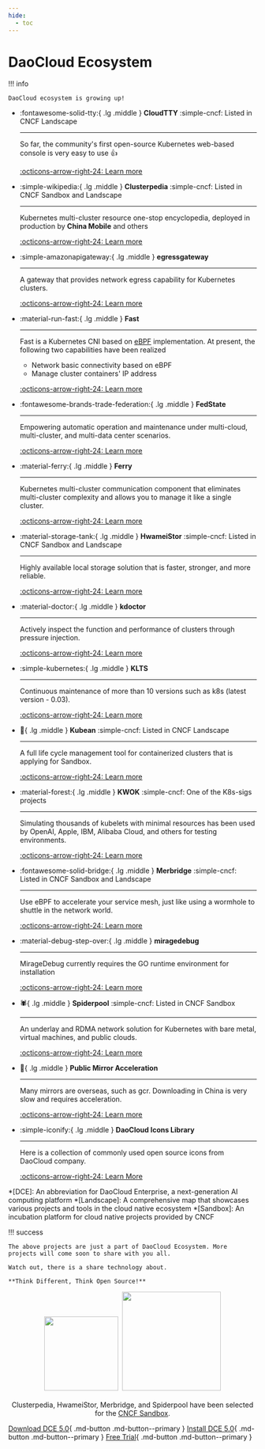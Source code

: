 ```yaml
---
hide:
  - toc
---
```


# DaoCloud Ecosystem

!!! info

    DaoCloud ecosystem is growing up!

<div class="grid cards" markdown>

-   :fontawesome-solid-tty:{ .lg .middle } __CloudTTY__ :simple-cncf: Listed in CNCF Landscape

    ---

    So far, the community's first open-source Kubernetes web-based console is very easy to use 👍

    [:octicons-arrow-right-24: Learn more](./cloudtty.md)

-   :simple-wikipedia:{ .lg .middle } __Clusterpedia__ :simple-cncf: Listed in CNCF Sandbox and Landscape

    ---

    Kubernetes multi-cluster resource one-stop encyclopedia, deployed in production by **China Mobile** and others

    [:octicons-arrow-right-24: Learn more](./clusterpedia.md)

</div>

<div class="grid cards" markdown>

-   :simple-amazonapigateway:{ .lg .middle } __egressgateway__

    ---

    A gateway that provides network egress capability for Kubernetes clusters.

    [:octicons-arrow-right-24: Learn more](./egress-gw.md)

-   :material-run-fast:{ .lg .middle } __Fast__

    ---

    Fast is a Kubernetes CNI based on [eBPF](https://ebpf.io) implementation. At present, the following two capabilities have been realized

    - Network basic connectivity based on eBPF
    - Manage cluster containers' IP address

    [:octicons-arrow-right-24: Learn more](./fast.md)

</div>

<div class="grid cards" markdown>

-   :fontawesome-brands-trade-federation:{ .lg .middle } __FedState__

    ---

    Empowering automatic operation and maintenance under multi-cloud, multi-cluster, and multi-data center scenarios.

    [:octicons-arrow-right-24: Learn more](./fedstate.md)

-   :material-ferry:{ .lg .middle } __Ferry__

    ---

    Kubernetes multi-cluster communication component that eliminates multi-cluster complexity and allows you to manage it like a single cluster.

    [:octicons-arrow-right-24: Learn more](./ferry.md)

</div>

<div class="grid cards" markdown>

-   :material-storage-tank:{ .lg .middle } __HwameiStor__ :simple-cncf: Listed in CNCF Sandbox and Landscape

    ---

    Highly available local storage solution that is faster, stronger, and more reliable.

    [:octicons-arrow-right-24: Learn more](./hwameistor.md)

-   :material-doctor:{ .lg .middle } __kdoctor__

    ---

    Actively inspect the function and performance of clusters through pressure injection.

    [:octicons-arrow-right-24: Learn more](./kdoctor.md)

</div>

<div class="grid cards" markdown>

-   :simple-kubernetes:{ .lg .middle } __KLTS__

    ---

    Continuous maintenance of more than 10 versions such as k8s (latest version - 0.03).

    [:octicons-arrow-right-24: Learn more](./klts.md)

-   :peanuts:{ .lg .middle } __Kubean__ :simple-cncf: Listed in CNCF Landscape

    ---

    A full life cycle management tool for containerized clusters that is applying for Sandbox.

    [:octicons-arrow-right-24: Learn more](./kubean.md)

</div>

<div class="grid cards" markdown>

-   :material-forest:{ .lg .middle } __KWOK__ :simple-cncf: One of the K8s-sigs projects

    ---

    Simulating thousands of kubelets with minimal resources has been used by OpenAI, Apple, IBM, Alibaba Cloud, and others for testing environments.

    [:octicons-arrow-right-24: Learn more](./kwok.md)

-   :fontawesome-solid-bridge:{ .lg .middle } __Merbridge__ :simple-cncf: Listed in CNCF Sandbox and Landscape

    ---

    Use eBPF to accelerate your service mesh, just like using a wormhole to shuttle in the network world.

    [:octicons-arrow-right-24: Learn more](./merbridge.md)

</div>

<div class="grid cards" markdown>

-   :material-debug-step-over:{ .lg .middle } __miragedebug__

    ---

    MirageDebug currently requires the GO runtime environment for installation

    [:octicons-arrow-right-24: Learn more](./miragedebug.md)

-   :spider:{ .lg .middle } __Spiderpool__  :simple-cncf: Listed in CNCF Sandbox

    ---

    An underlay and RDMA network solution for Kubernetes with bare metal, virtual machines, and public clouds.

    [:octicons-arrow-right-24: Learn more](./spiderpool.md)

</div>

<div class="grid cards" markdown>

-   :speedboat:{ .lg .middle } __Public Mirror Acceleration__

    ---

    Many mirrors are overseas, such as gcr. Downloading in China is very slow and requires acceleration.

    [:octicons-arrow-right-24: Learn more](./mirror.md)

-   :simple-iconify:{ .lg .middle } __DaoCloud Icons Library__

    ---

    Here is a collection of commonly used open source icons from DaoCloud company.

    [:octicons-arrow-right-24: Learn More](./icons/index.md)

</div>

*[DCE]: An abbreviation for DaoCloud Enterprise, a next-generation AI computing platform
*[Landscape]: A comprehensive map that showcases various projects and tools in the cloud native ecosystem
*[Sandbox]: An incubation platform for cloud native projects provided by CNCF

!!! success

    The above projects are just a part of DaoCloud Ecosystem. More projects will come soon to share with you all.

    Watch out, there is a share technology about.

    **Think Different, Think Open Source!**

<p align="center">
<img src="https://landscape.cncf.io/images/left-logo.svg" width="150"/>&nbsp;&nbsp;<img src="https://landscape.cncf.io/images/right-logo.svg" width="200"/>
<br/><br/>
Clusterpedia, HwameiStor, Merbridge, and Spiderpool have been selected for the <a href="https://www.cncf.io/projects/clusterpedia/">CNCF Sandbox</a>.
</p>

[Download DCE 5.0](../download/index.md){ .md-button .md-button--primary }
[Install DCE 5.0](../install/index.md){ .md-button .md-button--primary }
[Free Trial](../dce/license0.md){ .md-button .md-button--primary }
